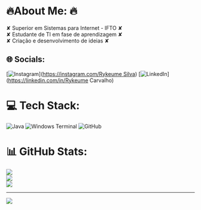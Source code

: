 # 🔥About Me: 🔥
✘ Superior em Sistemas para Internet - IFTO ✘<br>✘ Estudante de TI em fase de aprendizagem ✘<br>✘ Criação e desenvolvimento de ideias ✘


## 🌐 Socials:
[![Instagram](https://img.shields.io/badge/Instagram-%23E4405F.svg?logo=Instagram&logoColor=white)]([https://instagram.com/Rykeume Silva](https://www.instagram.com/rykeumesilva/profilecard/?igsh=MXV6djV3cjJ4OW1qbA==)) [![LinkedIn](https://img.shields.io/badge/LinkedIn-%230077B5.svg?logo=linkedin&logoColor=white)](https://linkedin.com/in/Rykeume Carvalho) 

# 💻 Tech Stack:
![Java](https://img.shields.io/badge/java-%23ED8B00.svg?style=for-the-badge&logo=openjdk&logoColor=white) ![Windows Terminal](https://img.shields.io/badge/Windows%20Terminal-%234D4D4D.svg?style=for-the-badge&logo=windows-terminal&logoColor=white) ![GitHub](https://img.shields.io/badge/github-%23121011.svg?style=for-the-badge&logo=github&logoColor=white)
# 📊 GitHub Stats:
![](https://github-readme-stats.vercel.app/api?username=Rykeume&theme=nightowl&hide_border=false&include_all_commits=false&count_private=false)<br/>
![](https://github-readme-streak-stats.herokuapp.com/?user=Rykeume&theme=nightowl&hide_border=false)<br/>
![](https://github-readme-stats.vercel.app/api/top-langs/?username=Rykeume&theme=nightowl&hide_border=false&include_all_commits=false&count_private=false&layout=compact)

---
[![](https://visitcount.itsvg.in/api?id=Rykeume&icon=0&color=0)](https://visitcount.itsvg.in)

<!-- Proudly created with GPRM ( https://gprm.itsvg.in ) -->
